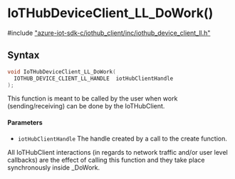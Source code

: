 # IoTHubDeviceClient_LL_DoWork()

\#include ["azure-iot-sdk-c/iothub_client/inc/iothub_device_client_ll.h"](../iot-c-ref-iothub-device-client-ll-h.md)  

## Syntax

```C
void IoTHubDeviceClient_LL_DoWork(
  IOTHUB_DEVICE_CLIENT_LL_HANDLE  iotHubClientHandle
);

```

This function is meant to be called by the user when work (sending/receiving) can be done by the IoTHubClient.

#### Parameters
* `iotHubClientHandle` The handle created by a call to the create function.

All IoTHubClient interactions (in regards to network traffic and/or user level callbacks) are the effect of calling this function and they take place synchronously inside _DoWork.

